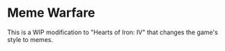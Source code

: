 # Meme Warfare
This is a WIP modification to "Hearts of Iron: IV" that changes the game's style to memes.
